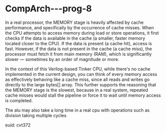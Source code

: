 # CompArch---prog-8
In a real processor, the MEMORY stage is heavily affected by cache performance, and specifically by the occurrence of cache misses. When the CPU attempts to access memory during load or store operations, it first checks if the data is available in the cache (a smaller, faster memory located closer to the CPU). If the data is present (a cache hit), access is fast. However, if the data is not present in the cache (a cache miss), the processor must fetch it from main memory (RAM), which is significantly slower — sometimes by an order of magnitude or more.

In the context of this Verilog-based Tinker CPU, while there's no cache implemented in the current design, you can think of every memory access as effectively behaving like a cache miss, since all reads and writes go directly to the large bytes[] array. This further supports the reasoning that the MEMORY stage is the slowest, because in a real system, repeated cache misses would stall the pipeline or force it to wait until memory access is completed.

The alu may also take a long time in a real cpu with operations such as division taking multiple cycles

euid: cvt372
